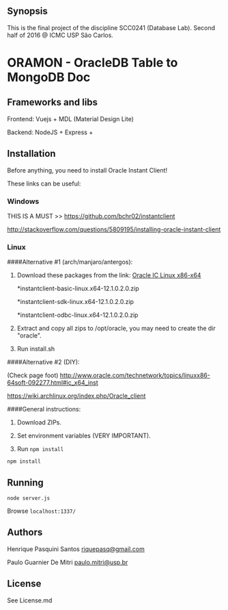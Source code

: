 ## Synopsis

This is the final project of the discipline SCC0241 (Database Lab). Second half of 2016 @ ICMC USP São Carlos.



# ORAMON - OracleDB Table to MongoDB Doc

## Frameworks and libs

Frontend: Vuejs + MDL (Material Design Lite)

Backend: NodeJS + Express + 


## Installation

Before anything, you need to install Oracle Instant Client!

These links can be useful:

### Windows

THIS IS A MUST >> https://github.com/bchr02/instantclient

http://stackoverflow.com/questions/5809195/installing-oracle-instant-client


### Linux

####Alternative #1 (arch/manjaro/antergos):

1. Download these packages from the link: [Oracle IC Linux x86-x64](http://www.oracle.com/technetwork/topics/linuxx86-64soft-092277.html#ic_x64_inst)

	*instantclient-basic-linux.x64-12.1.0.2.0.zip

	*instantclient-sdk-linux.x64-12.1.0.2.0.zip

	*instantclient-odbc-linux.x64-12.1.0.2.0.zip 

2. Extract and copy all zips to /opt/oracle, you may need to create the dir "oracle".

3. Run install.sh

####Alternative #2 (DIY):

(Check page foot)
http://www.oracle.com/technetwork/topics/linuxx86-64soft-092277.html#ic_x64_inst

https://wiki.archlinux.org/index.php/Oracle_client

####General instructions:

1. Download ZIPs.

2. Set environment variables (VERY IMPORTANT).

3. Run `npm install` 


`npm install`

## Running

`node server.js`

Browse `localhost:1337/`


## Authors

Henrique Pasquini Santos 		riquepasq@gmail.com


Paulo Guarnier De Mitri 		paulo.mitri@usp.br


## License

See License.md
